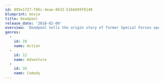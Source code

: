 ```yaml
---
id: 895e1727-f96c-4eae-8633-51bb669f8140
blueprint: movie
title: Deadpool
release_date: '2016-02-09'
overview: 'Deadpool tells the origin story of former Special Forces operative turned mercenary Wade Wilson, who after being subjected to a rogue experiment that leaves him with accelerated healing powers, adopts the alter ego Deadpool. Armed with his new abilities and a dark, twisted sense of humor, Deadpool hunts down the man who nearly destroyed his life.'
genres:
  -
    id: 28
    name: Action
  -
    id: 12
    name: Adventure
  -
    id: 35
    name: Comedy
---
```

